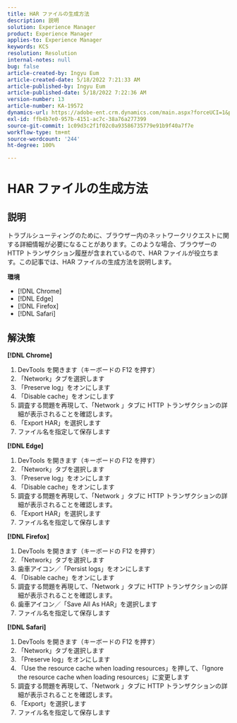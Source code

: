```yaml
---
title: HAR ファイルの生成方法
description: 説明
solution: Experience Manager
product: Experience Manager
applies-to: Experience Manager
keywords: KCS
resolution: Resolution
internal-notes: null
bug: false
article-created-by: Ingyu Eum
article-created-date: 5/18/2022 7:21:33 AM
article-published-by: Ingyu Eum
article-published-date: 5/18/2022 7:22:36 AM
version-number: 13
article-number: KA-19572
dynamics-url: https://adobe-ent.crm.dynamics.com/main.aspx?forceUCI=1&pagetype=entityrecord&etn=knowledgearticle&id=58c9ff20-7bd6-ec11-a7b5-000d3a3ade0f
exl-id: ffb4b7e0-957b-4151-ac7c-38a76a277399
source-git-commit: 1c09d3c2f1f02c0a93586735779e91b9f40a7f7e
workflow-type: tm+mt
source-wordcount: '244'
ht-degree: 100%

---
```


# HAR ファイルの生成方法

## 説明


トラブルシューティングのために、ブラウザー内のネットワークリクエストに関する詳細情報が必要になることがあります。このような場合、ブラウザーの HTTP トランザクション履歴が含まれているので、HAR ファイルが役立ちます。この記事では、HAR ファイルの生成方法を説明します。

<b>環境</b>

- [!DNL Chrome]
- [!DNL Edge]
- [!DNL Firefox]
- [!DNL Safari]


## 解決策


<b>[!DNL Chrome]</b>

1. DevTools を開きます（キーボードの F12 を押す）
1. 「Network」タブを選択します
1. 「Preserve log」をオンにします
1. 「Disable cache」をオンにします
1. 調査する問題を再現して、「Network 」タブに HTTP トランザクションの詳細が表示されることを確認します。
1. 「Export HAR」を選択します
1. ファイル名を指定して保存します

<b>[!DNL Edge]</b>

1. DevTools を開きます（キーボードの F12 を押す）
1. 「Network」タブを選択します
1. 「Preserve log」をオンにします
1. 「Disable cache」をオンにします
1. 調査する問題を再現して、「Network 」タブに HTTP トランザクションの詳細が表示されることを確認します。
1. 「Export HAR」を選択します
1. ファイル名を指定して保存します

<b>[!DNL Firefox]</b>

1. DevTools を開きます（キーボードの F12 を押す）
1. 「Network」タブを選択します
1. 歯車アイコン／「Persist logs」をオンにします
1. 「Disable cache」をオンにします
1. 調査する問題を再現して、「Network 」タブに HTTP トランザクションの詳細が表示されることを確認します。
1. 歯車アイコン／「Save All As HAR」を選択します
1. ファイル名を指定して保存します

<b>[!DNL Safari]</b>

1. DevTools を開きます（キーボードの F12 を押す）
1. 「Network」タブを選択します
1. 「Preserve log」をオンにします
1. 「Use the resource cache when loading resources」を押して、「Ignore the resource cache when loading resources」に変更します
1. 調査する問題を再現して、「Network 」タブに HTTP トランザクションの詳細が表示されることを確認します。
1. 「Export」を選択します
1. ファイル名を指定して保存します
